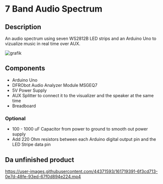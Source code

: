 # 7 Band Audio Spectrum

## Description
An audio spectrum using seven WS2812B LED strips and an Arduino Uno to vizualize music in real time over AUX.

![grafik](https://user-images.githubusercontent.com/44371593/161715767-818323be-f9c9-4910-86f3-56e275822eca.png)

## Components
+ Arduino Uno
+ DFRObot Audio Analyzer Module MSGEQ7
+ 5V Power Supply
+ AUX Splitter to connect it to the visualizer and the speaker at the same time
+ Breadboard

### Optional 
+ 100 -  1000 uF Capacitor from power to ground to smooth out power supply
+ Add 220 Ohm resistors between each Arduino digital output pin and the LED Stripe data pin 


## Da unfinished product

https://user-images.githubusercontent.com/44371593/161719391-6f3cd713-0e7d-48fe-93ed-67f0d894e224.mp4

